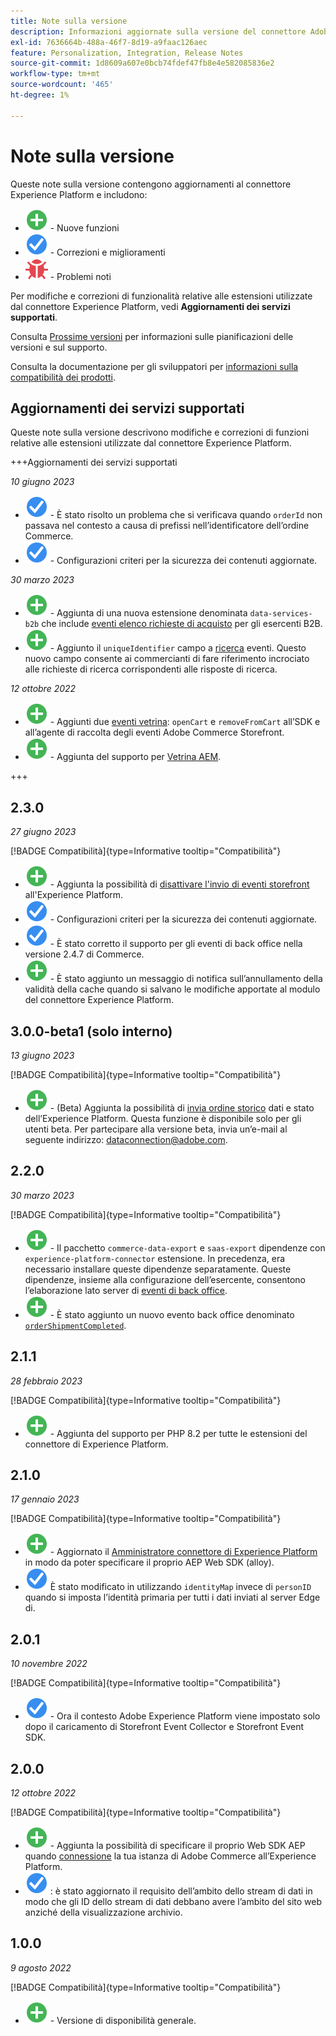 ```yaml
---
title: Note sulla versione
description: Informazioni aggiornate sulla versione del connettore Adobe Experience Platform da Adobe Commerce.
exl-id: 7636664b-488a-46f7-8d19-a9faac126aec
feature: Personalization, Integration, Release Notes
source-git-commit: 1d8609a607e0bcb74fdef47fb8e4e582085836e2
workflow-type: tm+mt
source-wordcount: '465'
ht-degree: 1%

---
```


# Note sulla versione

Queste note sulla versione contengono aggiornamenti al connettore Experience Platform e includono:

* ![Nuovo](../assets/new.svg) - Nuove funzioni
* ![Correzione](../assets/fix.svg) - Correzioni e miglioramenti
* ![Bug](../assets/bug.svg) - Problemi noti

Per modifiche e correzioni di funzionalità relative alle estensioni utilizzate dal connettore Experience Platform, vedi **Aggiornamenti dei servizi supportati**.

Consulta [Prossime versioni](https://experienceleague.adobe.com/docs/commerce-operations/release/planning/schedule.html) per informazioni sulle pianificazioni delle versioni e sul supporto.

Consulta la documentazione per gli sviluppatori per [informazioni sulla compatibilità dei prodotti](https://experienceleague.adobe.com/docs/commerce-operations/release/product-availability.html).

## Aggiornamenti dei servizi supportati

Queste note sulla versione descrivono modifiche e correzioni di funzioni relative alle estensioni utilizzate dal connettore Experience Platform.

+++Aggiornamenti dei servizi supportati

_10 giugno 2023_

* ![Correzione](../assets/fix.svg) - È stato risolto un problema che si verificava quando `orderId` non passava nel contesto a causa di prefissi nell’identificatore dell’ordine Commerce.
* ![Correzione](../assets/fix.svg) - Configurazioni criteri per la sicurezza dei contenuti aggiornate.

_30 marzo 2023_

* ![Nuovo](../assets/new.svg) - Aggiunta di una nuova estensione denominata `data-services-b2b` che include [eventi elenco richieste di acquisto](events.md#b2b-events) per gli esercenti B2B.
* ![Nuovo](../assets/new.svg) - Aggiunto il `uniqueIdentifier` campo a [ricerca](events.md#search-events) eventi. Questo nuovo campo consente ai commercianti di fare riferimento incrociato alle richieste di ricerca corrispondenti alle risposte di ricerca.

_12 ottobre 2022_

* ![Nuovo](../assets/new.svg) - Aggiunti due [eventi vetrina](events.md): `openCart` e `removeFromCart` all’SDK e all’agente di raccolta degli eventi Adobe Commerce Storefront.
* ![Nuovo](../assets/new.svg) - Aggiunta del supporto per [Vetrina AEM](overview.md#aem-support).

+++

## 2.3.0

_27 giugno 2023_

[!BADGE Compatibilità]{type=Informative tooltip="Compatibilità"}

* ![Nuovo](../assets/new.svg) - Aggiunta la possibilità di [disattivare l&#39;invio di eventi storefront](connect-data.md#data-collection) all&#39;Experience Platform.
* ![Correzione](../assets/fix.svg) - Configurazioni criteri per la sicurezza dei contenuti aggiornate.
* ![Correzione](../assets/fix.svg) - È stato corretto il supporto per gli eventi di back office nella versione 2.4.7 di Commerce.
* ![Nuovo](../assets/new.svg) - È stato aggiunto un messaggio di notifica sull’annullamento della validità della cache quando si salvano le modifiche apportate al modulo del connettore Experience Platform.


## 3.0.0-beta1 (solo interno)

_13 giugno 2023_

[!BADGE Compatibilità]{type=Informative tooltip="Compatibilità"}

* ![Nuovo](../assets/new.svg) - (Beta) Aggiunta la possibilità di [invia ordine storico](connect-data.md#beta-send-historical-order-data) dati e stato dell’Experience Platform. Questa funzione è disponibile solo per gli utenti beta. Per partecipare alla versione beta, invia un’e-mail al seguente indirizzo: [dataconnection@adobe.com](mailto:dataconnection@adobe.com).

## 2.2.0

_30 marzo 2023_

[!BADGE Compatibilità]{type=Informative tooltip="Compatibilità"}

* ![Nuovo](../assets/new.svg) - Il pacchetto `commerce-data-export` e `saas-export` dipendenze con `experience-platform-connector` estensione. In precedenza, era necessario installare queste dipendenze separatamente. Queste dipendenze, insieme alla configurazione dell’esercente, consentono l’elaborazione lato server di [eventi di back office](events.md#back-office-events).
* ![Nuovo](../assets/new.svg) - È stato aggiunto un nuovo evento back office denominato [`orderShipmentCompleted`](events.md#ordershipmentcompleted).

## 2.1.1

_28 febbraio 2023_

[!BADGE Compatibilità]{type=Informative tooltip="Compatibilità"}

* ![Nuovo](../assets/new.svg) - Aggiunta del supporto per PHP 8.2 per tutte le estensioni del connettore di Experience Platform.

## 2.1.0

_17 gennaio 2023_

[!BADGE Compatibilità]{type=Informative tooltip="Compatibilità"}

* ![Nuovo](../assets/new.svg) - Aggiornato il [Amministratore connettore di Experience Platform](connect-data.md) in modo da poter specificare il proprio AEP Web SDK (alloy).
* ![Correzione](../assets/fix.svg) È stato modificato in utilizzando `identityMap` invece di `personID` quando si imposta l’identità primaria per tutti i dati inviati al server Edge di.

## 2.0.1

_10 novembre 2022_

[!BADGE Compatibilità]{type=Informative tooltip="Compatibilità"}

* ![Problema risolto](../assets/fix.svg) - Ora il contesto Adobe Experience Platform viene impostato solo dopo il caricamento di Storefront Event Collector e Storefront Event SDK.

## 2.0.0

_12 ottobre 2022_

[!BADGE Compatibilità]{type=Informative tooltip="Compatibilità"}

* ![Nuovo](../assets/new.svg) - Aggiunta la possibilità di specificare il proprio Web SDK AEP quando [connessione](connect-data.md) la tua istanza di Adobe Commerce all’Experience Platform.
* ![Correzione](../assets/fix.svg) : è stato aggiornato il requisito dell’ambito dello stream di dati in modo che gli ID dello stream di dati debbano avere l’ambito del sito web anziché della visualizzazione archivio.

## 1.0.0

_9 agosto 2022_

[!BADGE Compatibilità]{type=Informative tooltip="Compatibilità"}

* ![Nuovo](../assets/new.svg) - Versione di disponibilità generale.

